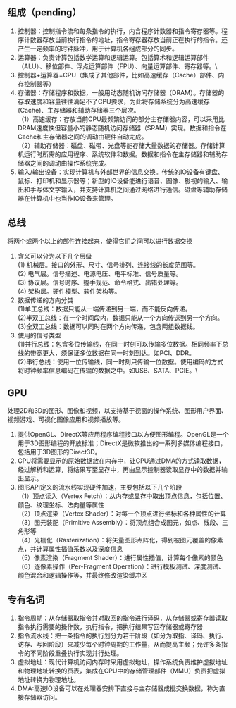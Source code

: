 ## 组成（pending）
1. 控制器：控制指令流和每条指令的执行，内含程序计数器和指令寄存器等。程序计数器存放当前执行指令的地址，指令寄存器存放当前正在执行的指令。还产生一定频率的时钟脉冲，用于计算机各组成部分的同步。
2. 运算器：负责计算包括数学运算和逻辑运算。包括算术和逻辑运算部件（ALU）、移位部件、浮点运算部件（FPU）、向量运算部件、寄存器等。\
3. 控制器+运算器=CPU（集成了其他部件，比如高速缓存（Cache）部件、内存控制器等）
4. 存储器：存储程序和数据，一般用动态随机访问存储器（DRAM）。存储器的存取速度和容量往往满足不了CPU要求，为此将存储系统分为高速缓存(Cache)、主存储器和辅助存储器三个层次。\
（1）高速缓存：存放当前CPU最频繁访问的部分主存储器内容，可以采用比DRAM速度快但容量小的静态随机访问存储器（SRAM）实现。数据和指令在Cache和主存储器之间的调动由硬件自动完成。\
（2）辅助存储器：磁盘、磁带、光盘等能存储大量数据的存储器。存储计算机运行时所需的应用程序、系统软件和数据。数据和指令在主存储器和辅助存储器之间的调动由操作系统完成。
5. 输入/输出设备：实现计算机与外部世界的信息交换。传统的IO设备有键盘、鼠标、打印机和显示器等；新型的IO设备能进行语音、图像、影视的输入、输出和手写体文字输入，并支持计算机之间通过网络进行通信。磁盘等辅助存储器在计算机中也当作IO设备来管理。

## 总线
将两个或两个以上的部件连接起来，使得它们之间可以进行数据交换
1. 含义可以分为以下几个层级\
(1) 机械层。接口的外形、尺寸、信号排列、连接线的长度范围等。\
(2) 电气层。信号描述、电源电压、电平标准、信号质量等。\
(3) 协议层。信号时序、握手规范、命令格式、出错处理等。\
(4) 架构层。硬件模型、软件架构等。
2. 数据传递的方向分类\
(1)单工总线：数据只能从一端传递到另一端，而不能反向传递。\
(2)半双工总线：在一个时间段内，数据只能从一个方向传送到另一个方向。\
(3)全双工总线：数据可以同时在两个方向传递，包含两组数据线。
3. 使用的信号类型\
(1)并行总线：包含多位传输线，在同一时刻可以传输多位数据。相同频率下总线的带宽更大，须保证多位数据在同一时刻到达。如PCI、DDR。\
(2)串行总线：使用一位传输线，同一时刻只传输一位数据。使用编码的方式将时钟频率信息编码在传输的数据之中。如USB、SATA、PCIE。\

## GPU
处理2D和3D的图形、图像和视频，以支持基于视窗的操作系统、图形用户界面、视频游戏、可视化图像应用和视频播放等。
1. 提供OpenGL、DirectX等应用程序编程接口以方便图形编程。OpenGL是一个用于3D图形编程的开放标准；DirectX是微软推出的一系列多媒体编程接口，包括用于3D图形的Direct3D。
2. CPU将需要显示的原始数据放在内存中，让GPU通过DMA的方式读取数据，经过解析和运算，将结果写至显存中，再由显示控制器读取显存中的数据并输出显示。
3. 图形API定义的流水线实现硬件加速，主要包括以下几个阶段\
（1）顶点读入（Vertex Fetch）：从内存或显存中取出顶点信息，包括位置、颜色、纹理坐标、法向量等属性\
（2）顶点渲染（Vertex Shader）：对每一个顶点进行坐标和各种属性的计算\
（3）图元装配（Primitive Assembly）：将顶点组合成图元，如点、线段、三角形等\
（4）光栅化（Rasterization）：将矢量图形点阵化，得到被图元覆盖的像素点，并计算属性插值系数以及深度信息\
（5）像素渲染（Fragment Shader）：进行属性插值，计算每个像素的颜色\
（6）逐像素操作（Per-Fragment Operation）：进行模板测试、深度测试、颜色混合和逻辑操作等，并最终修改渲染缓冲区

## 专有名词
1. 指令周期：从存储器取指令并对取回的指令进行译码，从存储器或寄存器读取指令执行需要的操作数，执行指令，把执行结果写回存储器或寄存器
2. 指令流水线：把一条指令的执行划分为若干阶段（如分为取指、译码、执行、访存、写回阶段）来减少每个时钟周期的工作量，从而提高主频；允许多条指令的不同阶段重叠执行实现并行处理。
3. 虚拟地址：现代计算机访问内存时采用虚拟地址，操作系统负责维护虚拟地址和物理地址转换的页表，集成在CPU中的存储管理部件（MMU）负责把虚拟地址转换为物理地址。
4. DMA:高速IO设备可以在处理器安排下直接与主存储器成批交换数据，称为直接存储器访问。
